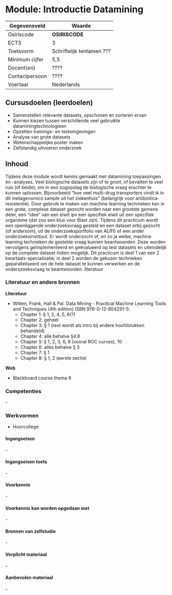 # Module: Introductie Datamining

| Gegevensveld  | Waarde |
| ------------- | ------------- |
| Osiriscode  | __OSIRISCODE__  |
| ECTS  | 3 |
| Toetsvorm  | Schriftelijk tentamen ??? |
| Minimum cijfer  | 5,5 |
| Docent(en)  | ???? |
| Contactpersoon  | ???? |
| Voertaal  | Nederlands |

## Cursusdoelen (leerdoelen)

- Samenstellen relevante datasets, opschonen en sorteren ervan
- Kunnen kiezen tussen verschillende veel gebruikte dataminingtechnologieen
- Opzetten trainings- en testomgevingen
- Analyse van grote datasets
- Wetenschappelijke poster maken
- Zelfstandig uitvoeren onderzoek

## Inhoud

Tijdens deze module wordt kennis gemaakt met datamining toepassingen en -analyses. Veel biologische datasets zijn of te groot, of bevatten te veel ruis (of beide), om in een oogopslag de biologische vraag erachter te kunnen oplossen. Bijvoorbeeld “hoe veel multi-drug transporters vindt ik in dit metagenomics sample uit het ziekenhuis” (belangrijk voor antibiotica-resistentie). Door gebruik te maken van machine learning technieken kan in een grote, complexe dataset gezocht worden naar een grootste gemene deler, een “idee” van een eiwit ipv een specifiek eiwit uit een specifiek organisme (dat zou een klus voor Blast zijn). Tijdens dit practicum wordt een openliggende onderzoeksvraag gesteld en een dataset erbij gezocht (of andersom), uit de onderzoeksportfolio van ALIFE of een ander onderzoeksinstituut. Er wordt onderzocht of, en zo ja welke, machine learning technieken de gestelde vraag kunnen beantwoorden. Deze worden vervolgens geïmplementeerd en geëvalueerd op test datasets en uiteindelijk op de complete dataset indien mogelijk. Dit practicum is deel 1 van een 2 kwartaals-specialisatie; in deel 2 worden de gekozen technieken geparalleliseerd om de hele dataset te kunnen verwerken en de onderszoeksvraag te beantwoorden.
literatuur

### Literatuur en andere bronnen

**Literatuur**  
- Witten, Frank, Hall & Pal. Data Mining - Practical Machine Learning Tools and Techniques (4th edition) ISBN 978-0-12-804291-5:
    - Chapter 1: § 1, 2, 4, 5, 6(?)
    - Chapter 2: geheel
    - Chapter 3: § 1 (rest wordt als intro bij andere hoofdstukken behandeld)
    - Chapter 4: alle behalve §4.8
    - Chapter 5: § 1, 2, 3, 6, 8 (vooral ROC curves), 10
    - Chapter 6: alles behalve § 3
    - Chapter 7: § 1
    - Chapter 8: § 1, 2 (eerste sectie)

**Web**
- Blackboard course thema 9

### Competenties
\-

### Werkvormen  
- Hoorcollege

#### Ingangseisen 
\- 

#### Ingangseisen toets
\- 

#### Voorkennis
\-

#### Voorkennis kan worden opgedaan met
\-

#### Bronnen van zelfstudie
\-

#### Verplicht materiaal
\-

#### Aanbevolen materiaal
\-

